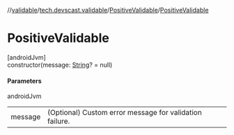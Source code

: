//[validable](../../../index.md)/[tech.devscast.validable](../index.md)/[PositiveValidable](index.md)/[PositiveValidable](-positive-validable.md)

# PositiveValidable

[androidJvm]\
constructor(message: [String](https://kotlinlang.org/api/latest/jvm/stdlib/kotlin/-string/index.html)? = null)

#### Parameters

androidJvm

| | |
|---|---|
| message | (Optional) Custom error message for validation failure. |
